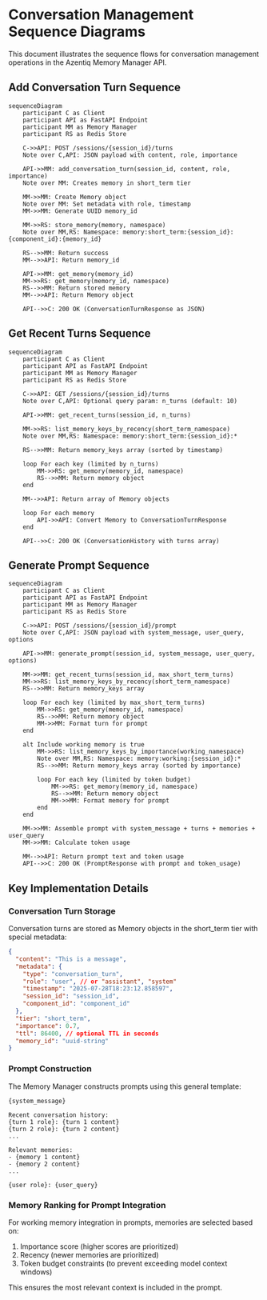 # Conversation Management Sequence Diagrams

This document illustrates the sequence flows for conversation management operations in the Azentiq Memory Manager API.

## Add Conversation Turn Sequence

```mermaid
sequenceDiagram
    participant C as Client
    participant API as FastAPI Endpoint
    participant MM as Memory Manager
    participant RS as Redis Store
    
    C->>API: POST /sessions/{session_id}/turns
    Note over C,API: JSON payload with content, role, importance
    
    API->>MM: add_conversation_turn(session_id, content, role, importance)
    Note over MM: Creates memory in short_term tier
    
    MM->>MM: Create Memory object
    Note over MM: Set metadata with role, timestamp
    MM->>MM: Generate UUID memory_id
    
    MM->>RS: store_memory(memory, namespace)
    Note over MM,RS: Namespace: memory:short_term:{session_id}:{component_id}:{memory_id}
    
    RS-->>MM: Return success
    MM-->>API: Return memory_id
    
    API->>MM: get_memory(memory_id)
    MM->>RS: get_memory(memory_id, namespace)
    RS-->>MM: Return stored memory
    MM-->>API: Return Memory object
    
    API-->>C: 200 OK (ConversationTurnResponse as JSON)
```

## Get Recent Turns Sequence

```mermaid
sequenceDiagram
    participant C as Client
    participant API as FastAPI Endpoint
    participant MM as Memory Manager
    participant RS as Redis Store
    
    C->>API: GET /sessions/{session_id}/turns
    Note over C,API: Optional query param: n_turns (default: 10)
    
    API->>MM: get_recent_turns(session_id, n_turns)
    
    MM->>RS: list_memory_keys_by_recency(short_term_namespace)
    Note over MM,RS: Namespace: memory:short_term:{session_id}:*
    
    RS-->>MM: Return memory_keys array (sorted by timestamp)
    
    loop For each key (limited by n_turns)
        MM->>RS: get_memory(memory_id, namespace)
        RS-->>MM: Return memory object
    end
    
    MM-->>API: Return array of Memory objects
    
    loop For each memory
        API->>API: Convert Memory to ConversationTurnResponse
    end
    
    API-->>C: 200 OK (ConversationHistory with turns array)
```

## Generate Prompt Sequence

```mermaid
sequenceDiagram
    participant C as Client
    participant API as FastAPI Endpoint
    participant MM as Memory Manager
    participant RS as Redis Store
    
    C->>API: POST /sessions/{session_id}/prompt
    Note over C,API: JSON payload with system_message, user_query, options
    
    API->>MM: generate_prompt(session_id, system_message, user_query, options)
    
    MM->>MM: get_recent_turns(session_id, max_short_term_turns)
    MM->>RS: list_memory_keys_by_recency(short_term_namespace)
    RS-->>MM: Return memory_keys array
    
    loop For each key (limited by max_short_term_turns)
        MM->>RS: get_memory(memory_id, namespace)
        RS-->>MM: Return memory object
        MM->>MM: Format turn for prompt
    end
    
    alt Include working memory is true
        MM->>RS: list_memory_keys_by_importance(working_namespace)
        Note over MM,RS: Namespace: memory:working:{session_id}:*
        RS-->>MM: Return memory_keys array (sorted by importance)
        
        loop For each key (limited by token budget)
            MM->>RS: get_memory(memory_id, namespace)
            RS-->>MM: Return memory object
            MM->>MM: Format memory for prompt
        end
    end
    
    MM->>MM: Assemble prompt with system_message + turns + memories + user_query
    MM->>MM: Calculate token usage
    
    MM-->>API: Return prompt text and token usage
    API-->>C: 200 OK (PromptResponse with prompt and token_usage)
```

## Key Implementation Details

### Conversation Turn Storage

Conversation turns are stored as Memory objects in the short_term tier with special metadata:

```json
{
  "content": "This is a message",
  "metadata": {
    "type": "conversation_turn",
    "role": "user", // or "assistant", "system"
    "timestamp": "2025-07-28T18:23:12.858597",
    "session_id": "session_id",
    "component_id": "component_id"
  },
  "tier": "short_term",
  "importance": 0.7,
  "ttl": 86400, // optional TTL in seconds
  "memory_id": "uuid-string"
}
```

### Prompt Construction

The Memory Manager constructs prompts using this general template:

```
{system_message}

Recent conversation history:
{turn 1 role}: {turn 1 content}
{turn 2 role}: {turn 2 content}
...

Relevant memories:
- {memory 1 content}
- {memory 2 content}
...

{user role}: {user_query}
```

### Memory Ranking for Prompt Integration

For working memory integration in prompts, memories are selected based on:

1. Importance score (higher scores are prioritized)
2. Recency (newer memories are prioritized)
3. Token budget constraints (to prevent exceeding model context windows)

This ensures the most relevant context is included in the prompt.
